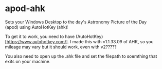 # apod-ahk
Sets your Windows Desktop to the day's Astronomy Picture of the Day (apod) using AutoHotKey (ahk)!

To get it to work, you need to have (AutoHotKey)[https://www.autohotkey.com/]. I made this with v1.1.33.09 of AHK, so you mileage may vary but it should work, even with v2?????

You also need to open up the .ahk file and set the filepath to soemthing that exits on your machine.
